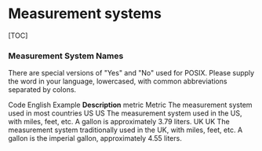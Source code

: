# Measurement systems

[TOC]

### Measurement System Names

There are special versions of "Yes" and "No" used for POSIX. Please supply the
word in your language, lowercased, with common abbreviations separated by
colons.

Code English Example **Description** metric Metric The measurement system used
in most countries US US The measurement system used in the US, with miles, feet,
etc. A gallon is approximately 3.79 liters. UK UK The measurement system
traditionally used in the UK, with miles, feet, etc. A gallon is the imperial
gallon, approximately 4.55 liters.
